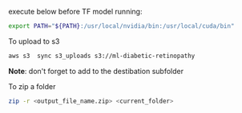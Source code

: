 execute below before TF model running:
``` bash
export PATH="${PATH}:/usr/local/nvidia/bin:/usr/local/cuda/bin"
```

To upload to s3
``` bash
aws s3  sync s3_uploads s3://ml-diabetic-retinopathy  
``` 
**Note**: don't forget to add to the destibation subfolder

To zip a folder
``` bash
zip -r <output_file_name.zip> <current_folder>
```